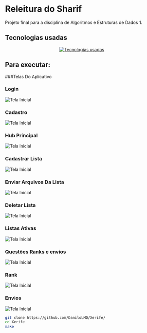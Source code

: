 # Releitura do Sharif

Projeto final para a disciplina de Algoritmos e Estruturas de Dados 1.

## Tecnologias usadas

<div align="center">
  <a href="https://skillicons.dev">
    <img src="https://skillicons.dev/icons?i=c,cmake,gtk&theme=dark" alt="Tecnologias usadas" />
  </a>
</div>

## Para executar:
###Telas Do Aplicativo
### Login
![Tela Inicial](telas/login.png)

### Cadastro
![Tela Inicial](telas/cadastro.png)

### Hub Principal
![Tela Inicial](telas/hub.png)

### Cadastrar Lista
![Tela Inicial](telas/CadastrarLista.png)

### Enviar Arquivos Da Lista
![Tela Inicial](telas/EnviarArquivos.png)

### Deletar Lista
![Tela Inicial](telas/DeletarLista.png)

### Listas Ativas
![Tela Inicial](telas/HubListas.png)

### Questões Ranks e envios
![Tela Inicial](telas/AreaListIndividual.png)

### Rank
![Tela Inicial](telas/rank.png)

### Envios
![Tela Inicial](telas/envios.png)


```bash
git clone https://github.com/DaniloLMD/Xerife/
cd Xerife
make

